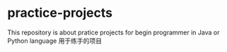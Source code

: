 # practice-projects
This repository is about pratice projects for begin programmer in Java or Python language
用于练手的项目